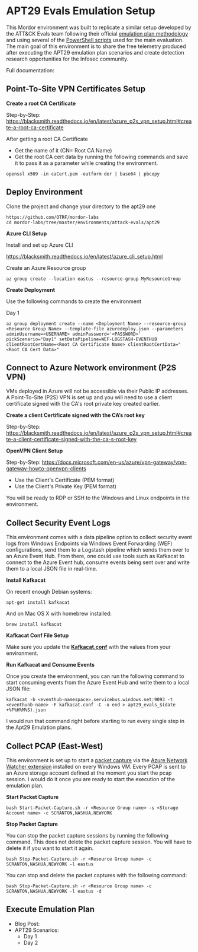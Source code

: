# APT29 Evals Emulation Setup

This Mordor environment was built to replicate a similar setup developed by the ATT&CK Evals team following their official [emulation plan methodology](https://github.com/mitre-attack/attack-arsenal/blob/master/adversary_emulation/APT29/Emulation_Plan/APT29_EmuPlan.pdf) and using several of the [PowerShell scripts](https://github.com/mitre-attack/attack-arsenal/tree/master/adversary_emulation/APT29/Emulation_Plan) used for the main evaluation. The main goal of this environment is to share the free telemetry produced after executing the APT29 emulation plan scenarios and create detection research opportunities for the Infosec community.

Full documentation:

## Point-To-Site VPN Certificates Setup

**Create a root CA Certificate**

Step-by-Step: https://blacksmith.readthedocs.io/en/latest/azure_p2s_vpn_setup.html#create-a-root-ca-certificate

After getting a root CA Certificate

* Get the name of it (CN= Root CA Name)
* Get the root CA cert data by running the following commands and save it to pass it as a parameter while creating the environment.

```
openssl x509 -in caCert.pem -outform der | base64 | pbcopy
```

## Deploy Environment

Clone the project and change your directory to the apt29 one

```
https://github.com/OTRF/mordor-labs
cd mordor-labs/tree/master/environments/attack-evals/apt29
```

**Azure CLI Setup**

Install and set up Azure CLI

https://blacksmith.readthedocs.io/en/latest/azure_cli_setup.html

Create an Azure Resource group

```
az group create --location eastus --resource-group MyResourceGroup
```

**Create Deployment**

Use the following commands to create the environment

Day 1

```
az group deployment create --name <Deployment Name> --resource-group <Resource Group Name> --template-file azuredeploy.json --parameters adminUsername=<USERNAME> adminPassword='<PASSWORD>' pickScenario="Day1" setDataPipeline=WEF-LOGSTASH-EVENTHUB clientRootCertName=<Root CA Certificate Name> clientRootCertData="<Root CA Cert Data>"
```

## Connect to Azure Network environment (P2S VPN)

VMs deployed in Azure will not be accessible via their Public IP addresses. A Point-To-Site (P2S) VPN is set up and you will need to use a client certificate signed with the CA's root private key created earlier. 

**Create a client Certificate signed with the CA’s root key**

Step-by-Step: https://blacksmith.readthedocs.io/en/latest/azure_p2s_vpn_setup.html#create-a-client-certificate-signed-with-the-ca-s-root-key

**OpenVPN Client Setup**

Step-by-Step: https://docs.microsoft.com/en-us/azure/vpn-gateway/vpn-gateway-howto-openvpn-clients

* Use the Client's Certificate (PEM format)
* Use the Client's Private Key (PEM format)

You will be ready to RDP or SSH to the Windows and Linux endpoints in the environment.

## Collect Security Event Logs

This environment comes with a data pipeline option to collect security event logs from Windows Endpoints via Windows Event Forwarding (WEF) configurations, send them to a Logstash pipeline which sends them over to an Azure Event Hub. From there, one could use tools such as Kafkacat to connect to the Azure Event hub, consume events being sent over and write them to a local JSON file in real-time.

**Install Kafkacat**

On recent enough Debian systems:

```
apt-get install kafkacat
```

And on Mac OS X with homebrew installed:

```
brew install kafkacat
```

**Kafkacat Conf File Setup**

Make sure you update the [**Kafkacat.conf**](kafkacat/kafkacat.conf) with the values from your environment.

**Run Kafkacat and Consume Events**

Once you create the environment, you can run the following command to start consuming events from the Azure Event Hub and write them to a local JSON file:

```
kafkacat -b <eventhub-namespace>.servicebus.windows.net:9093 -t <eventhunb-name> -F kafkacat.conf -C -o end > apt29_evals_$(date +%F%H%M%S).json
```

I would run that command right before starting to run every single step in the Apt29 Emulation plans.

## Collect PCAP (East-West)

This environment is set up to start a [packet capture](https://docs.microsoft.com/en-us/azure/network-watcher/network-watcher-packet-capture-overview) via the [Azure Network Watcher extension](https://docs.microsoft.com/en-us/azure/virtual-machines/extensions/network-watcher-windows) installed on every Windows VM. Every PCAP is sent to an Azure storage account defined at the moment you start the pcap session. I would do it once you are ready to start the execution of the emulation plan.

**Start Packet Capture**

```
bash Start-Packet-Capture.sh -r <Resource Group name> -s <Storage Account name> -c SCRANTON,NASHUA,NEWYORK
```

**Stop Packet Capture**

You can stop the packet capture sessions by running the following command. This does not delete the packet capture session. You will have to delete it if you want to start it again.

```
bash Stop-Packet-Capture.sh -r <Resource Group name> -c SCRANTON,NASHUA,NEWYORK -l eastus
```

You can stop and delete the packet captures with the following command:

```
bash Stop-Packet-Capture.sh -r <Resource Group name> -c SCRANTON,NASHUA,NEWYORK -l eastus -d
```

## Execute Emulation Plan

* Blog Post:
* APT29 Scenarios:
    * Day 1
    * Day 2